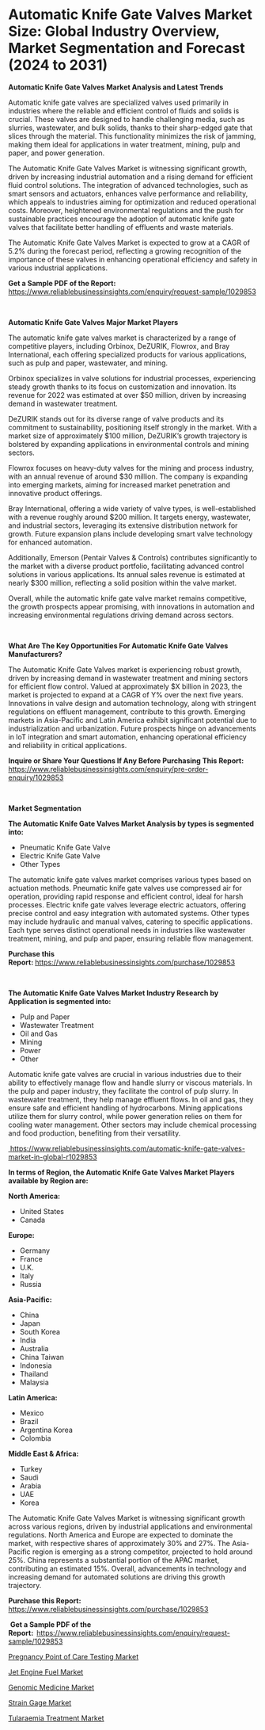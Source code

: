 <p><h1>Automatic Knife Gate Valves Market Size: Global Industry Overview, Market Segmentation and Forecast (2024 to 2031)</h1></p><p><strong>Automatic Knife Gate Valves Market Analysis and Latest Trends</strong></p>
<p><p>Automatic knife gate valves are specialized valves used primarily in industries where the reliable and efficient control of fluids and solids is crucial. These valves are designed to handle challenging media, such as slurries, wastewater, and bulk solids, thanks to their sharp-edged gate that slices through the material. This functionality minimizes the risk of jamming, making them ideal for applications in water treatment, mining, pulp and paper, and power generation.</p><p>The Automatic Knife Gate Valves Market is witnessing significant growth, driven by increasing industrial automation and a rising demand for efficient fluid control solutions. The integration of advanced technologies, such as smart sensors and actuators, enhances valve performance and reliability, which appeals to industries aiming for optimization and reduced operational costs. Moreover, heightened environmental regulations and the push for sustainable practices encourage the adoption of automatic knife gate valves that facilitate better handling of effluents and waste materials.</p><p>The Automatic Knife Gate Valves Market is expected to grow at a CAGR of 5.2% during the forecast period, reflecting a growing recognition of the importance of these valves in enhancing operational efficiency and safety in various industrial applications.</p></p>
<p><strong>Get a Sample PDF of the Report:&nbsp;</strong> <a href="https://www.reliablebusinessinsights.com/enquiry/request-sample/1029853">https://www.reliablebusinessinsights.com/enquiry/request-sample/1029853</a></p>
<p>&nbsp;</p>
<p><strong>Automatic Knife Gate Valves Major Market Players</strong></p>
<p><p>The automatic knife gate valves market is characterized by a range of competitive players, including Orbinox, DeZURIK, Flowrox, and Bray International, each offering specialized products for various applications, such as pulp and paper, wastewater, and mining.</p><p>Orbinox specializes in valve solutions for industrial processes, experiencing steady growth thanks to its focus on customization and innovation. Its revenue for 2022 was estimated at over $50 million, driven by increasing demand in wastewater treatment.</p><p>DeZURIK stands out for its diverse range of valve products and its commitment to sustainability, positioning itself strongly in the market. With a market size of approximately $100 million, DeZURIK’s growth trajectory is bolstered by expanding applications in environmental controls and mining sectors.</p><p>Flowrox focuses on heavy-duty valves for the mining and process industry, with an annual revenue of around $30 million. The company is expanding into emerging markets, aiming for increased market penetration and innovative product offerings.</p><p>Bray International, offering a wide variety of valve types, is well-established with a revenue roughly around $200 million. It targets energy, wastewater, and industrial sectors, leveraging its extensive distribution network for growth. Future expansion plans include developing smart valve technology for enhanced automation.</p><p>Additionally, Emerson (Pentair Valves & Controls) contributes significantly to the market with a diverse product portfolio, facilitating advanced control solutions in various applications. Its annual sales revenue is estimated at nearly $300 million, reflecting a solid position within the valve market.</p><p>Overall, while the automatic knife gate valve market remains competitive, the growth prospects appear promising, with innovations in automation and increasing environmental regulations driving demand across sectors.</p></p>
<p>&nbsp;</p>
<p><strong>What Are The Key Opportunities For Automatic Knife Gate Valves Manufacturers?</strong></p>
<p><p>The Automatic Knife Gate Valves market is experiencing robust growth, driven by increasing demand in wastewater treatment and mining sectors for efficient flow control. Valued at approximately $X billion in 2023, the market is projected to expand at a CAGR of Y% over the next five years. Innovations in valve design and automation technology, along with stringent regulations on effluent management, contribute to this growth. Emerging markets in Asia-Pacific and Latin America exhibit significant potential due to industrialization and urbanization. Future prospects hinge on advancements in IoT integration and smart automation, enhancing operational efficiency and reliability in critical applications.</p></p>
<p><strong>Inquire or Share Your Questions If Any Before Purchasing This Report:</strong> <a href="https://www.reliablebusinessinsights.com/enquiry/pre-order-enquiry/1029853">https://www.reliablebusinessinsights.com/enquiry/pre-order-enquiry/1029853</a></p>
<p>&nbsp;</p>
<p><strong>Market Segmentation</strong></p>
<p><strong>The Automatic Knife Gate Valves Market Analysis by types is segmented into:</strong></p>
<p><ul><li>Pneumatic Knife Gate Valve</li><li>Electric Knife Gate Valve</li><li>Other Types</li></ul></p>
<p><p>The automatic knife gate valves market comprises various types based on actuation methods. Pneumatic knife gate valves use compressed air for operation, providing rapid response and efficient control, ideal for harsh processes. Electric knife gate valves leverage electric actuators, offering precise control and easy integration with automated systems. Other types may include hydraulic and manual valves, catering to specific applications. Each type serves distinct operational needs in industries like wastewater treatment, mining, and pulp and paper, ensuring reliable flow management.</p></p>
<p><strong>Purchase this Report:&nbsp;</strong><a href="https://www.reliablebusinessinsights.com/purchase/1029853">https://www.reliablebusinessinsights.com/purchase/1029853</a></p>
<p>&nbsp;</p>
<p><strong>The Automatic Knife Gate Valves Market Industry Research by Application is segmented into:</strong></p>
<p><ul><li>Pulp and Paper</li><li>Wastewater Treatment</li><li>Oil and Gas</li><li>Mining</li><li>Power</li><li>Other</li></ul></p>
<p><p>Automatic knife gate valves are crucial in various industries due to their ability to effectively manage flow and handle slurry or viscous materials. In the pulp and paper industry, they facilitate the control of pulp slurry. In wastewater treatment, they help manage effluent flows. In oil and gas, they ensure safe and efficient handling of hydrocarbons. Mining applications utilize them for slurry control, while power generation relies on them for cooling water management. Other sectors may include chemical processing and food production, benefiting from their versatility.</p></p>
<p><a href="https://www.reliablebusinessinsights.com/automatic-knife-gate-valves-market-in-global-r1029853">&nbsp;https://www.reliablebusinessinsights.com/automatic-knife-gate-valves-market-in-global-r1029853</a></p>
<p><strong>In terms of Region, the Automatic Knife Gate Valves Market Players available by Region are:</strong></p>
<p>
    <p> <strong> North America: </strong>
        <ul>
            <li>United States</li>
            <li>Canada</li>
        </ul>
        </p> 
    <p> <strong> Europe: </strong>
        <ul>
            <li>Germany</li>
            <li>France</li>
            <li>U.K.</li>
            <li>Italy</li>
            <li>Russia</li>
        </ul>
        </p> 
    <p> <strong> Asia-Pacific: </strong>
        <ul>
            <li>China</li>
            <li>Japan</li>
            <li>South Korea</li>
            <li>India</li>
            <li>Australia</li>
            <li>China Taiwan</li>
            <li>Indonesia</li>
            <li>Thailand</li>
            <li>Malaysia</li>
        </ul>
        </p> 
    <p> <strong> Latin America: </strong>
        <ul>
            <li>Mexico</li>
            <li>Brazil</li>
            <li>Argentina Korea</li>
            <li>Colombia</li>
        </ul>
        </p> 
    <p> <strong> Middle East & Africa: </strong>
        <ul>
            <li>Turkey</li>
            <li>Saudi</li>
            <li>Arabia</li>
            <li>UAE</li>
            <li>Korea</li>
        </ul>
    </p>
    </p>
<p><p>The Automatic Knife Gate Valves Market is witnessing significant growth across various regions, driven by industrial applications and environmental regulations. North America and Europe are expected to dominate the market, with respective shares of approximately 30% and 27%. The Asia-Pacific region is emerging as a strong competitor, projected to hold around 25%. China represents a substantial portion of the APAC market, contributing an estimated 15%. Overall, advancements in technology and increasing demand for automated solutions are driving this growth trajectory.</p></p>
<p><strong>Purchase this Report: </strong><a href="https://www.reliablebusinessinsights.com/purchase/1029853">https://www.reliablebusinessinsights.com/purchase/1029853</a></p>
<p>&nbsp;<strong>Get a Sample PDF of the Report:&nbsp;&nbsp;</strong><a href="https://www.reliablebusinessinsights.com/enquiry/request-sample/1029853">https://www.reliablebusinessinsights.com/enquiry/request-sample/1029853</a></p>
<p><strong></strong></p>
<p><p><a href="https://www.linkedin.com/pulse/pregnancy-point-care-testing-market-global-regional-msede?trackingId=gKBN6Tq0T4OIx3NMUJLXRg%3D%3D">Pregnancy Point of Care Testing Market</a></p><p><a href="https://www.linkedin.com/pulse/jet-engine-fuel-market-global-trends-forecast-2024-2031-zakupka-x5bme?trackingId=kODoYrekRp6bEEwQRfC7zA%3D%3D">Jet Engine Fuel Market</a></p><p><a href="https://www.linkedin.com/pulse/strategic-market-insights-global-genomic-medicine-2024-2031-ii9qc?trackingId=ak52Q4gCQzm1l%2Ft89vF1rw%3D%3D">Genomic Medicine Market</a></p><p><a href="https://github.com/zzflqewx24/Market-Research-Report-List-1/blob/main/strain-gage-market.md">Strain Gage Market</a></p><p><a href="https://www.linkedin.com/pulse/mapping-tularaemia-treatment-market-trends-challenges-breakthroughs-0whie?trackingId=j0lvJJyyRmS4sHqUN98r3Q%3D%3D">Tularaemia Treatment Market</a></p></p>